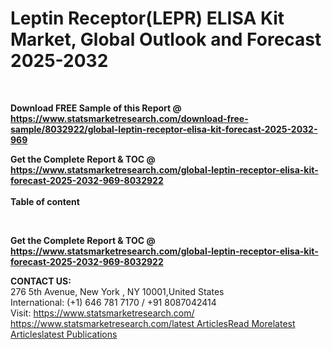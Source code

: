 <h1>Leptin Receptor(LEPR) ELISA Kit Market, Global Outlook and Forecast 2025-2032</h1><br/><p><strong>Download FREE Sample of this Report @ <a href="https://www.statsmarketresearch.com/download-free-sample/8032922/global-leptin-receptor-elisa-kit-forecast-2025-2032-969">https://www.statsmarketresearch.com/download-free-sample/8032922/global-leptin-receptor-elisa-kit-forecast-2025-2032-969</a></strong></p><div><b>Get the Complete Report & TOC @ <a href="https://www.statsmarketresearch.com/global-leptin-receptor-elisa-kit-forecast-2025-2032-969-8032922">https://www.statsmarketresearch.com/global-leptin-receptor-elisa-kit-forecast-2025-2032-969-8032922</a></b></div><br><b>Table of content</b><p><br><div><b>Get the Complete Report & TOC @ <a href="https://www.statsmarketresearch.com/global-leptin-receptor-elisa-kit-forecast-2025-2032-969-8032922">https://www.statsmarketresearch.com/global-leptin-receptor-elisa-kit-forecast-2025-2032-969-8032922</a></b></div></p> <b>CONTACT US:</b><br>276 5th Avenue, New York , NY 10001,United States<br>International: (+1) 646 781 7170 / +91 8087042414<br>Visit: <a href="https://www.statsmarketresearch.com/">https://www.statsmarketresearch.com/</a><br><a href="https://gyeongbokgung.com">https://www.statsmarketresearch.com/</a><a href="https://hallyeomaritime.com">latest Articles</a><a href="https://jingwansa.com">Read More</a><a href=https://nguoiviet.jp/">latest Articles</a><a href="https://www.intelmarketresearch.com/">latest Publications</a>